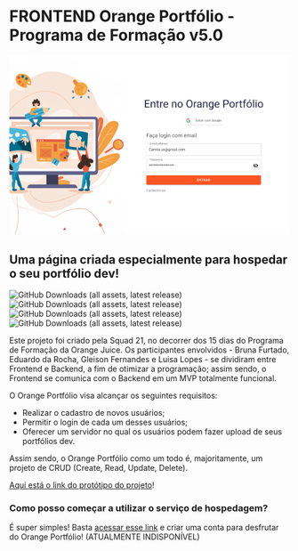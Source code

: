 # FRONTEND Orange Portfólio - Programa de Formação v5.0

<img src="./readme_homepage.png">

## Uma página criada especialmente para hospedar o seu portfólio dev!

![GitHub Downloads (all assets, latest release)](https://img.shields.io/github/downloads/eduardodarocha/squad-21-frontend/latest/total?style=flat-square&logo=React&label=React&link=https%3A%2F%2Freact.dev%2F)
![GitHub Downloads (all assets, latest release)](https://img.shields.io/github/downloads/eduardodarocha/squad-21-frontend/latest/total?style=flat-square&logo=TypeScript&label=TypeScript&link=https%3A%2F%2Fwww.typescriptlang.org%2F)
![GitHub Downloads (all assets, latest release)](https://img.shields.io/github/downloads/eduardodarocha/squad-21-frontend/latest/total?style=flat-square&logo=npm&label=npm&link=https%3A%2F%2Fnodejs.org%2Fen)
![GitHub Downloads (all assets, latest release)](https://img.shields.io/github/downloads/eduardodarocha/squad-21-frontend/latest/total?style=flat-square&logo=MUI&label=Material%20UI&link=https%3A%2F%2Fmui.com%2F)


Este projeto foi criado pela Squad 21, no decorrer dos 15 dias do Programa de Formação da Orange Juice. Os participantes envolvidos - Bruna Furtado, Eduardo da Rocha, Gleison Fernandes e Luisa Lopes - se dividiram entre Frontend e Backend, a fim de otimizar a programação; assim sendo, o Frontend se comunica com o Backend em um MVP totalmente funcional. 

O Orange Portfólio visa alcançar os seguintes requisitos:

* Realizar o cadastro de novos usuários;
* Permitir o login de cada um desses usuários;
* Oferecer um servidor no qual os usuários podem fazer upload de seus portfólios dev.

Assim sendo, o Orange Portfólio como um todo é, majoritamente, um projeto de CRUD (Create, Read, Update, Delete).  

[Aqui está o link do protótipo do projeto](https://www.figma.com/file/utDx59m5Opz1lDSN1J4r9I/Desafio---Programa-de-Forma%C3%A7%C3%A3o-5.0?type=design&node-id=214-3448&mode=design&t=XkXMyjfGfU7Zn09J-0)!

### Como posso começar a utilizar o serviço de hospedagem? 

É super simples! Basta [acessar esse link](#) e criar uma conta para desfrutar do Orange Portfólio! (ATUALMENTE INDISPONÍVEL)